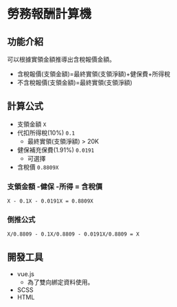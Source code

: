 # 勞務報酬計算機

## 功能介紹
可以根據實領金額推導出含稅報價金額。
* 含稅報價(支領金額)=最終實領(支領淨額)+健保費+所得稅
* 不含稅報價(支領金額)=最終實領(支領淨額)

## 計算公式
* 支領金額 `X`
* 代扣所得稅(10%) `0.1`
    * 最終實領(支領淨額) > 20K
* 健保補充保費(1.91%) `0.0191`
    * 可選擇
* 含稅價 `0.8809X`

### 支領金額 -健保 -所得 = 含稅價
```
X - 0.1X - 0.0191X = 0.8809X
```

### 倒推公式
```
X/0.8809 - 0.1X/0.8809 - 0.0191X/0.8809 = X
```

## 開發工具
* vue.js
  * 為了雙向綁定資料使用。
* SCSS
* HTML
